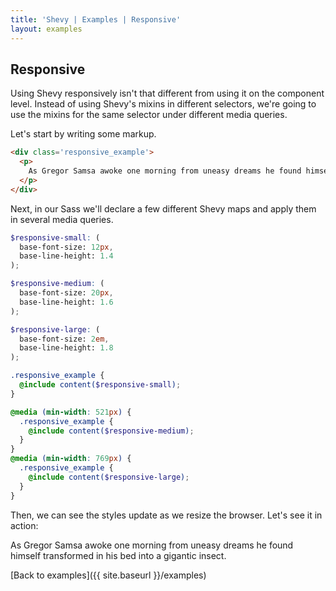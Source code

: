 ```yaml
---
title: 'Shevy | Examples | Responsive'
layout: examples
---
```


## Responsive

Using Shevy responsively isn't that different from using it on the component level. Instead of using Shevy's mixins in different selectors, we're going to use the mixins for the same selector under different media queries.

Let's start by writing some markup.

```html
<div class='responsive_example'>
  <p>
    As Gregor Samsa awoke one morning from uneasy dreams he found himself transformed in his bed into a gigantic insect.
  </p>
</div>
```

Next, in our Sass we'll declare a few different Shevy maps and apply them in several media queries.

```scss
$responsive-small: (
  base-font-size: 12px,
  base-line-height: 1.4
);

$responsive-medium: (
  base-font-size: 20px,
  base-line-height: 1.6
);

$responsive-large: (
  base-font-size: 2em,
  base-line-height: 1.8
);

.responsive_example {
  @include content($responsive-small);
}

@media (min-width: 521px) {
  .responsive_example {
    @include content($responsive-medium);
  }
}
@media (min-width: 769px) {
  .responsive_example {
    @include content($responsive-large);
  }
}

```

Then, we can see the styles update as we resize the browser. Let's see it in action:

<div class="responsive_example">
  <p>
    As Gregor Samsa awoke one morning from uneasy dreams he found himself transformed in his bed into a gigantic insect.
  </p>
</div>

[Back to examples]({{ site.baseurl }}/examples)


